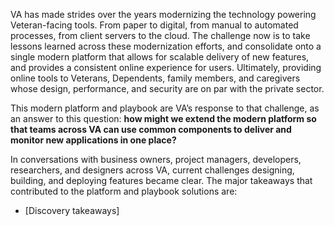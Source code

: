 VA has made strides over the years modernizing the technology powering Veteran-facing tools. From paper to digital, from manual to automated processes, from client servers to the cloud. The challenge now is to take lessons learned across these modernization efforts, and consolidate onto a single modern platform that allows for scalable delivery of new features, and provides a consistent online experience for users. Ultimately, providing online tools to Veterans, Dependents, family members, and caregivers  whose design, performance, and security are on par with the private sector.


This modern platform and playbook are VA’s response to that challenge, as an answer to this question: **how might we extend the modern platform so that teams across VA can use common components to deliver and monitor new applications in one place?**

In conversations with business owners, project managers, developers, researchers, and designers across VA, current challenges designing, building, and deploying features became clear. The major takeaways that contributed to the platform and playbook solutions are:

 - [Discovery takeaways]
